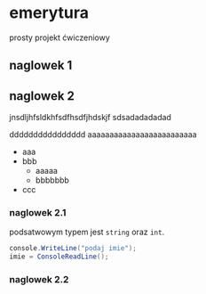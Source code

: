 # emerytura
prosty projekt ćwiczeniowy

## naglowek 1

## naglowek 2
jnsdljhfsldkhfsdfhsdfjhdskjf
sdsadadadadad

dddddddddddddddd
aaaaaaaaaaaaaaaaaaaaaaaaa

* aaa
* bbb
   * aaaaa
   * bbbbbbb
* ccc
### naglowek 2.1

podsatwowym typem jest `string` oraz `int`.

```csharp
console.WriteLine("podaj imie");
imie = ConsoleReadLine();
```

### naglowek 2.2
